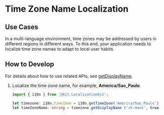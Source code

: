 # Time Zone Name Localization

<!--Kit: Localization Kit-->
<!--Subsystem: Global-->
<!--Owner: @yliupy-->
<!--Designer: @sunyaozu-->
<!--Tester: @lpw_work-->
<!--Adviser: @Brilliantry_Rui-->

## Use Cases

In a multi-language environment, time zones may be addressed by users in different regions in different ways. To this end, your application needs to localize time zone names to adapt to local user habits.

## How to Develop

For details about how to use related APIs, see [getDisplayName](../reference/apis-localization-kit/js-apis-i18n.md#getdisplayname8).

1. Localize the time zone name, for example, **America/Sao_Paulo**.
   ```ts
   import { i18n } from '@kit.LocalizationKit';

   let timezone: i18n.TimeZone = i18n.getTimeZone('America/Sao_Paulo');
   let timeZoneName: string = timezone.getDisplayName ('zh-Hans', true); // timeZoneName ='Brasília Standard Time'
   ```
